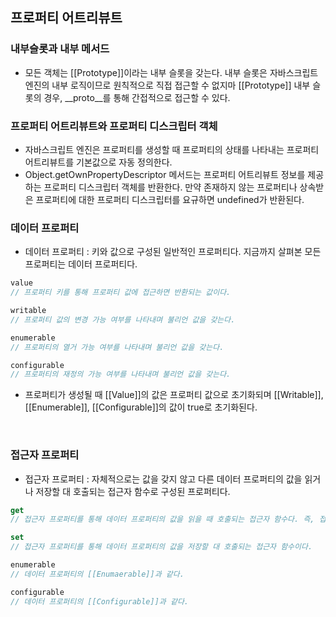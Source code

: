 ## 프로퍼티 어트리뷰트
### 내부슬롯과 내부 메서드
- 모든 객체는 [[Prototype]]이라는 내부 슬롯을 갖는다. 내부 슬롯은 자바스크립트 엔진의 내부 로직이므로 원칙적으로 직접 접근할 수 없지마 [[Prototype]] 내부 슬롯의 경우, __proto__를 통해 간접적으로 접근할 수 있다.

### 프로퍼티 어트리뷰트와 프로퍼티 디스크립터 객체
- 자바스크립트 엔진은 프로퍼티를 생성할 때 프로퍼티의 상태를 나타내는 프로퍼티 어트리뷰트를 기본값으로 자동 정의한다. 
- Object.getOwnPropertyDescriptor 메서드는 프로퍼티 어트리뷰트 정보를 제공하는 프로퍼티 디스크립터 객체를 반환한다. 만약 존재하지 않는 프로퍼티나 상속받은 프로퍼티에 대한 프로퍼티 디스크립터를 요규하면 undefined가 반환된다. 

### 데이터 프로퍼티
- 데이터 프로퍼티 : 키와 값으로 구성된 일반적인  프로퍼티다. 지금까지 살펴본 모든 프로퍼티는 데이터 프로퍼티다.
```js
value
// 프로퍼티 키를 통해 프로퍼티 값에 접근하면 반환되는 값이다.

writable
// 프로퍼티 값의 변경 가능 여부를 나타내며 불리언 값을 갖는다.

enumerable
// 프로퍼티의 열거 가능 여부를 나타내며 불리언 값을 갖는다.

configurable
// 프로퍼티의 재정의 가능 여부를 나타내며 불리언 값을 갖는다.
```
- 프로퍼티가 생성될 때 [[Value]]의 값은 프로퍼티 값으로 초기화되며 [[Writable]], [[Enumerable]], [[Configurable]]의 값이 true로 초기화된다. 
<br>

### 접근자 프로퍼티
- 접근자 프로퍼티 : 자체적으로는 값을 갖지 않고 다른 데이터 프로퍼티의 값을 읽거나 저장할 대 호출되는 접근자 함수로 구성된 프로퍼티다. 
```js
get
// 접근자 프로퍼티를 통해 데이터 프로퍼티의 값을 읽을 때 호출되는 접근자 함수다. 즉, 접근자 프로퍼티 키로 프로퍼티 값에 접근하면 프로퍼티 어트리뷰트 [[Get]]의 값, 즉 getter 함수가  호출되고 그 결과가 프로퍼티 값으로 반환된다. 

set
// 접근자 프로퍼티를 통해 데이터 프로퍼티의 값을 저장할 대 호출되는 접근자 함수이다.

enumerable
// 데이터 프로퍼티의 [[Enumaerable]]과 같다.

configurable
// 데이터 프로퍼티의 [[Configurable]]과 같다.
```
